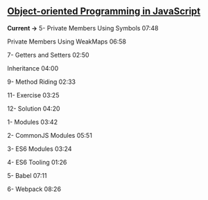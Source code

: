
## [Object-oriented Programming in JavaScript](https://coursehunter.net/course/obektno-orientirovannoe-programmirovanie-v-javascript)

**Current ->** 5- Private Members Using Symbols
07:48

Private Members Using WeakMaps
06:58

7- Getters and Setters
02:50

Inheritance
04:00

9- Method Riding
02:33

11- Exercise
03:25

12- Solution
04:20

1- Modules
03:42

2- CommonJS Modules
05:51

3- ES6 Modules
03:24

4- ES6 Tooling
01:26

5- Babel
07:11

6- Webpack
08:26
